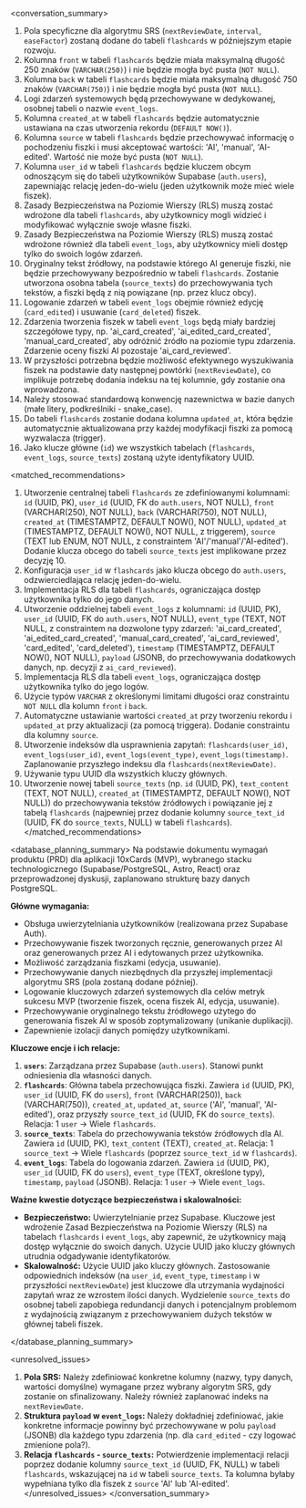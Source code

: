 <conversation_summary>
<decisions>

1.  Pola specyficzne dla algorytmu SRS (`nextReviewDate`, `interval`, `easeFactor`) zostaną dodane do tabeli `flashcards` w późniejszym etapie rozwoju.
2.  Kolumna `front` w tabeli `flashcards` będzie miała maksymalną długość 250 znaków (`VARCHAR(250)`) i nie będzie mogła być pusta (`NOT NULL`).
3.  Kolumna `back` w tabeli `flashcards` będzie miała maksymalną długość 750 znaków (`VARCHAR(750)`) i nie będzie mogła być pusta (`NOT NULL`).
4.  Logi zdarzeń systemowych będą przechowywane w dedykowanej, osobnej tabeli o nazwie `event_logs`.
5.  Kolumna `created_at` w tabeli `flashcards` będzie automatycznie ustawiana na czas utworzenia rekordu (`DEFAULT NOW()`).
6.  Kolumna `source` w tabeli `flashcards` będzie przechowywać informację o pochodzeniu fiszki i musi akceptować wartości: 'AI', 'manual', 'AI-edited'. Wartość nie może być pusta (`NOT NULL`).
7.  Kolumna `user_id` w tabeli `flashcards` będzie kluczem obcym odnoszącym się do tabeli użytkowników Supabase (`auth.users`), zapewniając relację jeden-do-wielu (jeden użytkownik może mieć wiele fiszek).
8.  Zasady Bezpieczeństwa na Poziomie Wierszy (RLS) muszą zostać wdrożone dla tabeli `flashcards`, aby użytkownicy mogli widzieć i modyfikować wyłącznie swoje własne fiszki.
9.  Zasady Bezpieczeństwa na Poziomie Wierszy (RLS) muszą zostać wdrożone również dla tabeli `event_logs`, aby użytkownicy mieli dostęp tylko do swoich logów zdarzeń.
10. Oryginalny tekst źródłowy, na podstawie którego AI generuje fiszki, nie będzie przechowywany bezpośrednio w tabeli `flashcards`. Zostanie utworzona osobna tabela (`source_texts`) do przechowywania tych tekstów, a fiszki będą z nią powiązane (np. przez klucz obcy).
11. Logowanie zdarzeń w tabeli `event_logs` obejmie również edycję (`card_edited`) i usuwanie (`card_deleted`) fiszek.
12. Zdarzenia tworzenia fiszek w tabeli `event_logs` będą miały bardziej szczegółowe typy, np. 'ai_card_created', 'ai_edited_card_created', 'manual_card_created', aby odróżnić źródło na poziomie typu zdarzenia. Zdarzenie oceny fiszki AI pozostaje 'ai_card_reviewed'.
13. W przyszłości potrzebna będzie możliwość efektywnego wyszukiwania fiszek na podstawie daty następnej powtórki (`nextReviewDate`), co implikuje potrzebę dodania indeksu na tej kolumnie, gdy zostanie ona wprowadzona.
14. Należy stosować standardową konwencję nazewnictwa w bazie danych (małe litery, podkreślniki - snake_case).
15. Do tabeli `flashcards` zostanie dodana kolumna `updated_at`, która będzie automatycznie aktualizowana przy każdej modyfikacji fiszki za pomocą wyzwalacza (trigger).
16. Jako klucze główne (`id`) we wszystkich tabelach (`flashcards`, `event_logs`, `source_texts`) zostaną użyte identyfikatory UUID.
    </decisions>

<matched_recommendations>

1.  Utworzenie centralnej tabeli `flashcards` ze zdefiniowanymi kolumnami: `id` (UUID, PK), `user_id` (UUID, FK do `auth.users`, NOT NULL), `front` (VARCHAR(250), NOT NULL), `back` (VARCHAR(750), NOT NULL), `created_at` (TIMESTAMPTZ, DEFAULT NOW(), NOT NULL), `updated_at` (TIMESTAMPTZ, DEFAULT NOW(), NOT NULL, z triggerem), `source` (TEXT lub ENUM, NOT NULL, z constraintem 'AI'/'manual'/'AI-edited'). Dodanie klucza obcego do tabeli `source_texts` jest implikowane przez decyzję 10.
2.  Konfiguracja `user_id` w `flashcards` jako klucza obcego do `auth.users`, odzwierciedlająca relację jeden-do-wielu.
3.  Implementacja RLS dla tabeli `flashcards`, ograniczająca dostęp użytkownika tylko do jego danych.
4.  Utworzenie oddzielnej tabeli `event_logs` z kolumnami: `id` (UUID, PK), `user_id` (UUID, FK do `auth.users`, NOT NULL), `event_type` (TEXT, NOT NULL, z constraintem na dozwolone typy zdarzeń: 'ai_card_created', 'ai_edited_card_created', 'manual_card_created', 'ai_card_reviewed', 'card_edited', 'card_deleted'), `timestamp` (TIMESTAMPTZ, DEFAULT NOW(), NOT NULL), `payload` (JSONB, do przechowywania dodatkowych danych, np. decyzji z `ai_card_reviewed`).
5.  Implementacja RLS dla tabeli `event_logs`, ograniczająca dostęp użytkownika tylko do jego logów.
6.  Użycie typów `VARCHAR` z określonymi limitami długości oraz constraintu `NOT NULL` dla kolumn `front` i `back`.
7.  Automatyczne ustawianie wartości `created_at` przy tworzeniu rekordu i `updated_at` przy aktualizacji (za pomocą triggera). Dodanie constraintu dla kolumny `source`.
8.  Utworzenie indeksów dla usprawnienia zapytań: `flashcards(user_id)`, `event_logs(user_id)`, `event_logs(event_type)`, `event_logs(timestamp)`. Zaplanowanie przyszłego indeksu dla `flashcards(nextReviewDate)`.
9.  Używanie typu UUID dla wszystkich kluczy głównych.
10. Utworzenie nowej tabeli `source_texts` (np. `id` (UUID, PK), `text_content` (TEXT, NOT NULL), `created_at` (TIMESTAMPTZ, DEFAULT NOW(), NOT NULL)) do przechowywania tekstów źródłowych i powiązanie jej z tabelą `flashcards` (najpewniej przez dodanie kolumny `source_text_id` (UUID, FK do `source_texts`, NULL) w tabeli `flashcards`).
    </matched_recommendations>

<database_planning_summary>
Na podstawie dokumentu wymagań produktu (PRD) dla aplikacji 10xCards (MVP), wybranego stacku technologicznego (Supabase/PostgreSQL, Astro, React) oraz przeprowadzonej dyskusji, zaplanowano strukturę bazy danych PostgreSQL.

**Główne wymagania:**

- Obsługa uwierzytelniania użytkowników (realizowana przez Supabase Auth).
- Przechowywanie fiszek tworzonych ręcznie, generowanych przez AI oraz generowanych przez AI i edytowanych przez użytkownika.
- Możliwość zarządzania fiszkami (edycja, usuwanie).
- Przechowywanie danych niezbędnych dla przyszłej implementacji algorytmu SRS (pola zostaną dodane później).
- Logowanie kluczowych zdarzeń systemowych dla celów metryk sukcesu MVP (tworzenie fiszek, ocena fiszek AI, edycja, usuwanie).
- Przechowywanie oryginalnego tekstu źródłowego użytego do generowania fiszek AI w sposób zoptymalizowany (unikanie duplikacji).
- Zapewnienie izolacji danych pomiędzy użytkownikami.

**Kluczowe encje i ich relacje:**

1.  **`users`**: Zarządzana przez Supabase (`auth.users`). Stanowi punkt odniesienia dla własności danych.
2.  **`flashcards`**: Główna tabela przechowująca fiszki. Zawiera `id` (UUID, PK), `user_id` (UUID, FK do `users`), `front` (VARCHAR(250)), `back` (VARCHAR(750)), `created_at`, `updated_at`, `source` ('AI', 'manual', 'AI-edited'), oraz przyszły `source_text_id` (UUID, FK do `source_texts`). Relacja: 1 `user` -> Wiele `flashcards`.
3.  **`source_texts`**: Tabela do przechowywania tekstów źródłowych dla AI. Zawiera `id` (UUID, PK), `text_content` (TEXT), `created_at`. Relacja: 1 `source_text` -> Wiele `flashcards` (poprzez `source_text_id` w `flashcards`).
4.  **`event_logs`**: Tabela do logowania zdarzeń. Zawiera `id` (UUID, PK), `user_id` (UUID, FK do `users`), `event_type` (TEXT, określone typy), `timestamp`, `payload` (JSONB). Relacja: 1 `user` -> Wiele `event_logs`.

**Ważne kwestie dotyczące bezpieczeństwa i skalowalności:**

- **Bezpieczeństwo:** Uwierzytelnianie przez Supabase. Kluczowe jest wdrożenie Zasad Bezpieczeństwa na Poziomie Wierszy (RLS) na tabelach `flashcards` i `event_logs`, aby zapewnić, że użytkownicy mają dostęp wyłącznie do swoich danych. Użycie UUID jako kluczy głównych utrudnia odgadywanie identyfikatorów.
- **Skalowalność:** Użycie UUID jako kluczy głównych. Zastosowanie odpowiednich indeksów (na `user_id`, `event_type`, `timestamp` i w przyszłości `nextReviewDate`) jest kluczowe dla utrzymania wydajności zapytań wraz ze wzrostem ilości danych. Wydzielenie `source_texts` do osobnej tabeli zapobiega redundancji danych i potencjalnym problemom z wydajnością związanym z przechowywaniem dużych tekstów w głównej tabeli fiszek.

</database_planning_summary>

<unresolved_issues>

1.  **Pola SRS:** Należy zdefiniować konkretne kolumny (nazwy, typy danych, wartości domyślne) wymagane przez wybrany algorytm SRS, gdy zostanie on sfinalizowany. Należy również zaplanować indeks na `nextReviewDate`.
2.  **Struktura `payload` w `event_logs`:** Należy dokładniej zdefiniować, jakie konkretne informacje powinny być przechowywane w polu `payload` (JSONB) dla każdego typu zdarzenia (np. dla `card_edited` - czy logować zmienione pola?).
3.  **Relacja `flashcards` - `source_texts`:** Potwierdzenie implementacji relacji poprzez dodanie kolumny `source_text_id` (UUID, FK, NULL) w tabeli `flashcards`, wskazującej na `id` w tabeli `source_texts`. Ta kolumna byłaby wypełniana tylko dla fiszek z `source` 'AI' lub 'AI-edited'.
    </unresolved_issues>
    </conversation_summary>
